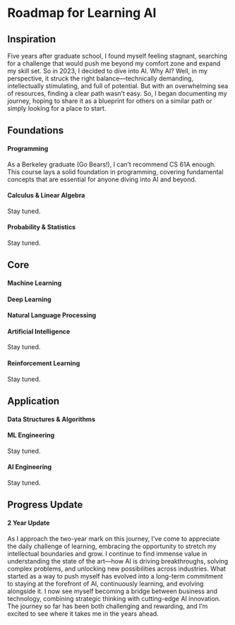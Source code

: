 # Roadmap for Learning AI 


## Inspiration
Five years after graduate school, I found myself feeling stagnant, searching for a challenge that would push me beyond my comfort zone and expand my skill set. So in 2023, I decided to dive into AI. Why AI? Well, in my perspective, it struck the right balance—technically demanding, intellectually stimulating, and full of potential. But with an overwhelming sea of resources, finding a clear path wasn’t easy. So, I began documenting my journey, hoping to share it as a blueprint for others on a similar path or simply looking for a place to start.

## Foundations

#### Programming
As a Berkeley graduate (Go Bears!), I can’t recommend CS 61A enough. This course lays a solid foundation in programming, covering fundamental concepts that are essential for anyone diving into AI and beyond.

#### Calculus & Linear Algebra
Stay tuned. 

#### Probability & Statistics
Stay tuned. 

## Core

#### Machine Learning

#### Deep Learning

#### Natural Language Processing

#### Artificial Intelligence
Stay tuned. 

#### Reinforcement Learning
Stay tuned. 


## Application

#### Data Structures & Algorithms 

#### ML Engineering
Stay tuned. 

#### AI Engineering
Stay tuned. 


## Progress Update

#### 2 Year Update
As I approach the two-year mark on this journey, I’ve come to appreciate the daily challenge of learning, embracing the opportunity to stretch my intellectual boundaries and grow. I continue to find immense value in understanding the state of the art—how AI is driving breakthroughs, solving complex problems, and unlocking new possibilities across industries. What started as a way to push myself has evolved into a long-term commitment to staying at the forefront of AI, continuously learning, and evolving alongside it. I now see myself becoming a bridge between business and technology, combining strategic thinking with cutting-edge AI innovation. The journey so far has been both challenging and rewarding, and I’m excited to see where it takes me in the years ahead.